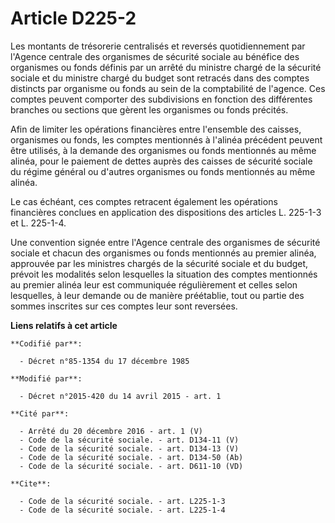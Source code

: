 # Article D225-2

Les montants de trésorerie centralisés et reversés quotidiennement par l'Agence centrale des organismes de sécurité sociale
au bénéfice des organismes ou fonds définis par un arrêté du ministre chargé de la sécurité sociale et du ministre chargé du
budget sont retracés dans des comptes distincts par organisme ou fonds au sein de la comptabilité de l'agence. Ces comptes
peuvent comporter des subdivisions en fonction des différentes branches ou sections que gèrent les organismes ou fonds
précités. 

Afin de limiter les opérations financières entre l'ensemble des caisses, organismes ou fonds, les comptes mentionnés à
l'alinéa précédent peuvent être utilisés, à la demande des organismes ou fonds mentionnés au même alinéa, pour le paiement de
dettes auprès des caisses de sécurité sociale du régime général ou d'autres organismes ou fonds mentionnés au même alinéa. 

Le cas échéant, ces comptes retracent également les opérations financières conclues en application des dispositions des
articles L. 225-1-3 et L. 225-1-4. 

Une convention signée entre l'Agence centrale des organismes de sécurité sociale et chacun des organismes ou fonds mentionnés
au premier alinéa, approuvée par les ministres chargés de la sécurité sociale et du budget, prévoit les modalités selon
lesquelles la situation des comptes mentionnés au premier alinéa leur est communiquée régulièrement et celles selon
lesquelles, à leur demande ou de manière préétablie, tout ou partie des sommes inscrites sur ces comptes leur sont reversées.

**Liens relatifs à cet article**

	**Codifié par**:

	  - Décret n°85-1354 du 17 décembre 1985

	**Modifié par**:

	  - Décret n°2015-420 du 14 avril 2015 - art. 1

	**Cité par**:

	  - Arrêté du 20 décembre 2016 - art. 1 (V)
	  - Code de la sécurité sociale. - art. D134-11 (V)
	  - Code de la sécurité sociale. - art. D134-13 (V)
	  - Code de la sécurité sociale. - art. D134-50 (Ab)
	  - Code de la sécurité sociale. - art. D611-10 (VD)

	**Cite**:

	  - Code de la sécurité sociale. - art. L225-1-3
	  - Code de la sécurité sociale. - art. L225-1-4
